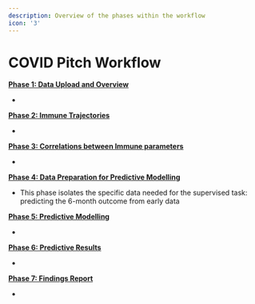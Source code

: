```yaml
---
description: Overview of the phases within the workflow
icon: '3'
---
```


# COVID Pitch Workflow

[**Phase 1: Data Upload and Overview**](phase-1-data-overview.md)&#x20;

*

[**Phase 2: Immune Trajectories** ](phase-2-immune-trajectories.md)

*

[**Phase 3: Correlations between Immune parameters** ](phase-3-correlations-across-immune-responses.md)

*

[**Phase 4: Data Preparation for Predictive Modelling**](phase-4-data-preparation-for-predictive-modelling.md)&#x20;

* This phase isolates the specific data needed for the supervised task: predicting the 6-month outcome from early data

[**Phase 5: Predictive Modelling**](phase-5-predictive-modelling.md)&#x20;

*

[**Phase 6: Predictive Results**](phase-6-predictive-results.md)&#x20;

*

[**Phase 7: Findings Report**](phase-7-findings-report.md)

*

